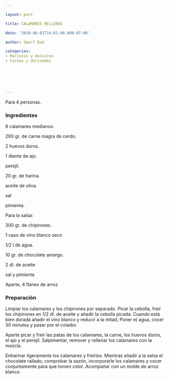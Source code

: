 ```yaml
---

layout: post

title: CALAMARES RELLENOS

date: '2010-06-01T14:01:00.000-07:00'

author: Smurf Dad

categories:
- Mariscos y moluscos
- Carnes y derivados






---
```


Para 4 personas.

<h3>Ingredientes</h3>

8 calamares medianos.

200 gr. de carne magra de cerdo.

2 huevos duros.

1 diente de ajo.

perejil.

20 gr. de harina.

aceite de oliva.

sal

pimienta.

Para la salsa:

300 gr. de chipirones.

1 vaso de vino blanco seco

1/2 l de agua.

10 gr. de chocolate amargo.

2 dl. de aceite

sal y pimienta

Aparte, 4 flanes de arroz

<h3>Preparación</h3>

Limpiar los calamares y los chipirones por separado. Picar la cebolla, freír los chipirones en 1/2 dl. de aceite y añadir la cebolla picada. Cuando está bien dorada añadir el vino blanco y reducir a la mitad, Poner e) agua, cocer 30 minutos y pasar por el colador.

Aparte picar y freír las patas de los calamares, la carne, los huevos duros, el ajo y el perejil. Salpimentar, remover y rellenar los calamares con la mezcla.

Enharinar ligeramente los calamares y freírlos. Mientras añadir a la salsa el chocolate rallado; comprobar la sazón, incorporarle los calamares y cocer conjuntamente para que tomen color. Acompañar con un molde de arroz blanco.